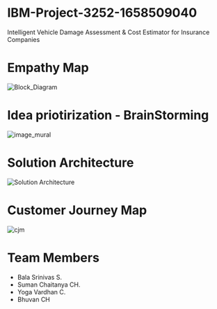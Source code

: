 # IBM-Project-3252-1658509040
Intelligent Vehicle Damage Assessment &amp; Cost Estimator for Insurance Companies


# Empathy Map
![Block_Diagram](/Project%20Design%20%26%20Planning/Ideation_Phase/empathy%20map%20for%20Intelligent%20Vehicle%20Damage%20Assessment%20and%20Cost%20Estimator%20for%20Insurance%20Companies.png)


# Idea priotirization - BrainStorming 
![image_mural](/Project%20Design%20%26%20Planning/Ideation_Phase/idea%20prioritization%20Intelligent%20Vehicle%20Damage%20Assessment%20and%20Cost%20Estimator%20for%20Insurance%20Companies.png)
# Solution Architecture
![Solution Architecture](/Project%20Design%20%26%20Planning/Project%20Design%20Phase%20-I/Solution%20Architecture.jpg)
# Customer Journey Map
![cjm](/Project%20Design%20%26%20Planning/Project%20Design%20Phase%20-%20II/Customer%20Journey%20Map-Intelligent%20Vehicle%20Damage%20Assessment%20and%20Cost%20Estimator%20for%20Insurance%20Companies.jpeg)

# Team Members
- Bala Srinivas S.
- Suman Chaitanya CH.
- Yoga Vardhan C.
- Bhuvan CH
